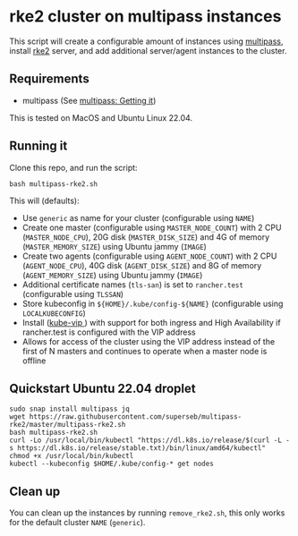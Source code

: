 # rke2 cluster on multipass instances

This script will create a configurable amount of instances using [multipass](https://github.com/CanonicalLtd/multipass/), install [rke2](https://github.com/rancher/rke2) server, and add additional server/agent instances to the cluster.

## Requirements

* multipass (See [multipass: Getting it](https://github.com/CanonicalLtd/multipass#getting-it))

This is tested on MacOS and Ubuntu Linux 22.04.

## Running it

Clone this repo, and run the script:

```
bash multipass-rke2.sh
```

This will (defaults):

* Use `generic` as name for your cluster (configurable using `NAME`)
* Create one master (configurable using `MASTER_NODE_COUNT`) with 2 CPU (`MASTER_NODE_CPU`), 20G disk (`MASTER_DISK_SIZE`) and 4G of memory (`MASTER_MEMORY_SIZE`) using Ubuntu jammy (`IMAGE`)
* Create two agents (configurable using `AGENT_NODE_COUNT`) with 2 CPU (`AGENT_NODE_CPU`), 40G disk (`AGENT_DISK_SIZE`) and 8G of memory (`AGENT_MEMORY_SIZE`) using Ubuntu jammy (`IMAGE`)
* Additional certificate names (`tls-san`) is set to `rancher.test` (configurable using `TLSSAN`)
* Store kubeconfig in `${HOME}/.kube/config-${NAME}` (configurable using `LOCALKUBECONFIG`)
* Install ([kube-vip ](https://kube-vip.io/)) with support for both ingress and High Availability if rancher.test is configured with the VIP address
* Allows for access of the cluster using the VIP address instead of the first of N masters and continues to operate when a master node is offline

## Quickstart Ubuntu 22.04 droplet

```
sudo snap install multipass jq
wget https://raw.githubusercontent.com/superseb/multipass-rke2/master/multipass-rke2.sh
bash multipass-rke2.sh
curl -Lo /usr/local/bin/kubectl "https://dl.k8s.io/release/$(curl -L -s https://dl.k8s.io/release/stable.txt)/bin/linux/amd64/kubectl"
chmod +x /usr/local/bin/kubectl
kubectl --kubeconfig $HOME/.kube/config-* get nodes
```

## Clean up

You can clean up the instances by running `remove_rke2.sh`, this only works for the default cluster `NAME` (`generic`).
